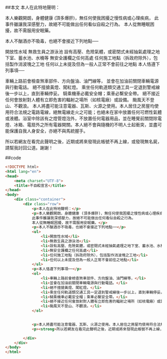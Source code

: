 ##本文
本人在此特地聲明：

本人樂觀開朗，身體健康 (頂多爆肝)，無任何使我困擾之慢性病或心理疾病， 此事件雖讓我深感壓力，故絕不可能做出任何看似自殺之行為。 本人從無睡眠困擾，故不需服用安眠藥。

本人不酗酒亦不吸毒，也絕不會接近下列地點──

開放性水域
無救生員之游泳池
設有高壓、危險氣體，或密閉式未經抽氣處理之地下室、蓄水池、水桶等
無安全護欄之任何高處
任何施工地點（拆政府除外），包括製作消波塊之工地
任何以上未提及但為一般人正常不會前往之地點
本人恪遵下列事項──

車輛上路前會檢查煞車部件、方向盤油、油門線等，
並會在加油前關閉車輛電源與行動電話。
絕不擅搶黃燈、闖紅燈。
乘坐任何軌道類交通工具一定退到警戒線後一步以上，直到車輛停妥。
騎乘機車必戴安全帽；乘車必繫安全帶。
絕不接近任何會放射對人體有立即危害的輻射之場所（如核電廠）或設備。
颱風天不登山、不觀浪。
本人將盡可能注意電器、瓦斯、火源之使用。本人居住之房屋均使用符合法規之電路電線，絕無電線走火之可能；也絕未在家中放置任何可燃性氣體或液體。浴室中除該有之燈管燈泡外，不放置任何電器用品，並在睡覺前關閉除電燈、冰箱、電扇外之所有電器開關。本人絕不會與隨機的不明人士起衝突，並盡可能保護自我人身安全，亦絕不與馬統握手。

所以若網友在看完此聲明之後，近期或將來發現此帳號不再上線，或發現無名屍，請幫我討回公道。謝謝！

##code
```html
<!DOCTYPE html>
<html lang="en">
<head>
	<meta charset="UTF-8">
	<title>不自殺宣言</title>
</head>
<body>
	<div class="container">
		<div class="row">
			<p>本人在此特地聲明：</p>
			<p>本人樂觀開朗，身體健康 (頂多爆肝)，無任何使我困擾之慢性病或心理疾病，
			此事件雖讓我深感壓力，故絕不可能做出任何看似自殺之行為。
			本人從無睡眠困擾，故不需服用安眠藥。</p>
			<p>本人不酗酒亦不吸毒，也絕不會接近下列地點──</p>
			<ul>
				<li>開放性水域</li>
				<li>無救生員之游泳池</li>
				<li>設有高壓、危險氣體，或密閉式未經抽氣處理之地下室、蓄水池、水桶等</li>
				<li>無安全護欄之任何高處</li>
				<li>任何施工地點（拆政府除外），包括製作消波塊之工地</li>
				<li>任何以上未提及但為一般人正常不會前往之地點</li>
			</ul>
			<p>本人恪遵下列事項──</p>
			<ol>
				<li>車輛上路前會檢查煞車部件、方向盤油、油門線等，</li>
				<li>並會在加油前關閉車輛電源與行動電話。</li>
				<li>絕不擅搶黃燈、闖紅燈。</li>
				<li>乘坐任何軌道類交通工具一定退到警戒線後一步以上，直到車輛停妥。</li>
				<li>騎乘機車必戴安全帽；乘車必繫安全帶。</li>
				<li>絕不接近任何會放射對人體有立即危害的輻射之場所（如核電廠）或設備。</li>
				<li>颱風天不登山、不觀浪。</li>
			</ol>
			

			<p>本人將盡可能注意電器、瓦斯、火源之使用。本人居住之房屋均使用符合法規之電路電線，絕無電線走火之可能；也絕未在家中放置任何可燃性氣體或液體。浴室中除該有之燈管燈泡外，不放置任何電器用品，並在睡覺前關閉除電燈、冰箱、電扇外之所有電器開關。本人絕不會與隨機的不明人士起衝突，並盡可能保護自我人身安全，亦絕不與馬統握手。</p>
			<p><strong>所以若網友在看完此聲明之後，近期或將來發現此帳號不再上線，或發現無名屍，請幫我討回公道。謝謝！</strong></p>

		</div>
	</div>
</body>
</html>
```

